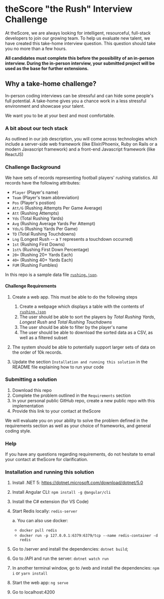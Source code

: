 # theScore "the Rush" Interview Challenge

At theScore, we are always looking for intelligent, resourceful, full-stack developers to join our growing team. To help us evaluate new talent, we have created this take-home interview question. This question should take you no more than a few hours.

**All candidates must complete this before the possibility of an in-person interview. During the in-person interview, your submitted project will be used as the base for further extensions.**

## Why a take-home challenge?

In-person coding interviews can be stressful and can hide some people's full potential. A take-home gives you a chance work in a less stressful environment and showcase your talent.

We want you to be at your best and most comfortable.

### A bit about our tech stack

As outlined in our job description, you will come across technologies which include a server-side web framework (like Elixir/Phoenix, Ruby on Rails or a modern Javascript framework) and a front-end Javascript framework (like ReactJS)

### Challenge Background

We have sets of records representing football players' rushing statistics. All records have the following attributes:

- `Player` (Player's name)
- `Team` (Player's team abbreviation)
- `Pos` (Player's postion)
- `Att/G` (Rushing Attempts Per Game Average)
- `Att` (Rushing Attempts)
- `Yds` (Total Rushing Yards)
- `Avg` (Rushing Average Yards Per Attempt)
- `Yds/G` (Rushing Yards Per Game)
- `TD` (Total Rushing Touchdowns)
- `Lng` (Longest Rush -- a `T` represents a touchdown occurred)
- `1st` (Rushing First Downs)
- `1st%` (Rushing First Down Percentage)
- `20+` (Rushing 20+ Yards Each)
- `40+` (Rushing 40+ Yards Each)
- `FUM` (Rushing Fumbles)

In this repo is a sample data file [`rushing.json`](/rushing.json).

#### Challenge Requirements

1. Create a web app. This must be able to do the following steps

   1. Create a webpage which displays a table with the contents of [`rushing.json`](/rushing.json)
   2. The user should be able to sort the players by _Total Rushing Yards_, _Longest Rush_ and _Total Rushing Touchdowns_
   3. The user should be able to filter by the player's name
   4. The user should be able to download the sorted data as a CSV, as well as a filtered subset

2. The system should be able to potentially support larger sets of data on the order of 10k records.

3. Update the section `Installation and running this solution` in the README file explaining how to run your code

### Submitting a solution

1. Download this repo
2. Complete the problem outlined in the `Requirements` section
3. In your personal public GitHub repo, create a new public repo with this implementation
4. Provide this link to your contact at theScore

We will evaluate you on your ability to solve the problem defined in the requirements section as well as your choice of frameworks, and general coding style.

### Help

If you have any questions regarding requirements, do not hesitate to email your contact at theScore for clarification.

### Installation and running this solution

1. Install .NET 5: <https://dotnet.microsoft.com/download/dotnet/5.0>
2. Install Angular CLI: `npm install -g @angular/cli`
3. Install the C# extension (for VS Code)
4. Start Redis locally: `redis-server`
   
   a. You can also use docker:
   - `docker pull redis`
   - `docker run -p 127.0.0.1:6379:6379/tcp --name redis-container -d redis`

5. Go to /server and install the dependencies: `dotnet build`;
6. Go to /API and run the server: `dotnet watch run`
7. In another terminal window, go to /web and install the dependencies: `npm i` or `yarn install`
8. Start the web app: `ng serve`
9. Go to localhost:4200
